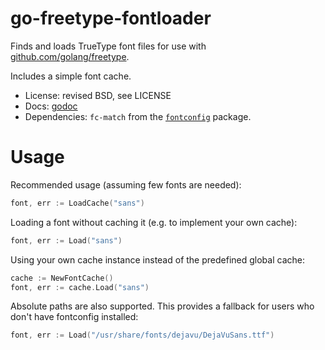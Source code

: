 # go-freetype-fontloader

Finds and loads TrueType font files for use with [github.com/golang/freetype](https://github.com/golang/freetype/).

Includes a simple font cache.

* License: revised BSD, see LICENSE
* Docs: [godoc](https://godoc.org/github.com/fxkr/go-freetype-fontloader)
* Dependencies: `fc-match` from the [`fontconfig`](https://www.freedesktop.org/wiki/Software/fontconfig/) package.


# Usage

Recommended usage (assuming few fonts are needed):

```go
font, err := LoadCache("sans")
```

Loading a font without caching it (e.g. to implement your own cache):

```go
font, err := Load("sans")
```

Using your own cache instance instead of the predefined global cache:

```go
cache := NewFontCache()
font, err := cache.Load("sans")
```

Absolute paths are also supported. This provides a fallback for users who don't have fontconfig installed:

```go
font, err := Load("/usr/share/fonts/dejavu/DejaVuSans.ttf")
```
